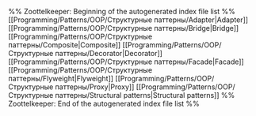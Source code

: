 %% Zoottelkeeper: Beginning of the autogenerated index file list  %%
 [[Programming/Patterns/OOP/Структурные паттерны/Adapter|Adapter]]
 [[Programming/Patterns/OOP/Структурные паттерны/Bridge|Bridge]]
 [[Programming/Patterns/OOP/Структурные паттерны/Composite|Composite]]
 [[Programming/Patterns/OOP/Структурные паттерны/Decorator|Decorator]]
 [[Programming/Patterns/OOP/Структурные паттерны/Facade|Facade]]
 [[Programming/Patterns/OOP/Структурные паттерны/Flyweight|Flyweight]]
 [[Programming/Patterns/OOP/Структурные паттерны/Proxy|Proxy]]
 [[Programming/Patterns/OOP/Структурные паттерны/Structural patterns|Structural patterns]]
%% Zoottelkeeper: End of the autogenerated index file list  %%
